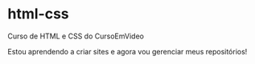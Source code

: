 # html-css
 Curso de HTML e CSS do CursoEmVideo

 Estou aprendendo a criar sites e agora vou gerenciar meus repositórios!
